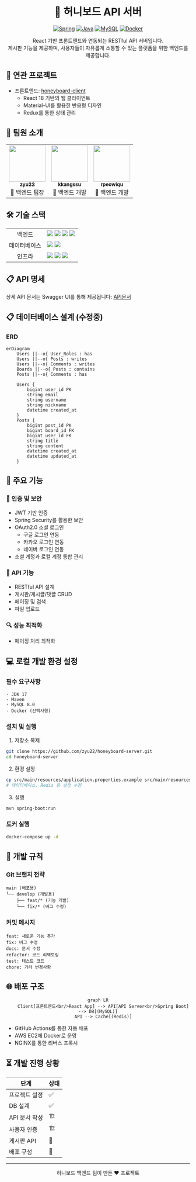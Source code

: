 <div align="center">
  
# 🍯 허니보드 API 서버

[![Spring](https://img.shields.io/badge/Spring_Boot-6DB33F?style=for-the-badge&logo=spring&logoColor=white)](https://spring.io/projects/spring-boot)
[![Java](https://img.shields.io/badge/Java_17-ED8B00?style=for-the-badge&logo=openjdk&logoColor=white)](https://www.oracle.com/java/)
[![MySQL](https://img.shields.io/badge/MySQL_8.0-4479A1?style=for-the-badge&logo=mysql&logoColor=white)](https://www.mysql.com/)
[![Docker](https://img.shields.io/badge/Docker-2496ED?style=for-the-badge&logo=docker&logoColor=white)](https://www.docker.com/)

React 기반 프론트엔드와 연동되는 RESTful API 서버입니다.  
게시판 기능을 제공하며, 사용자들이 자유롭게 소통할 수 있는 플랫폼을 위한 백엔드를 제공합니다.

</div>

## 📱 연관 프로젝트
- 프론트엔드: [honeyboard-client](https://github.com/honeyboard-client)
  - React 18 기반의 웹 클라이언트
  - Material-UI를 활용한 반응형 디자인
  - Redux를 통한 상태 관리

## 👥 팀원 소개

<table>
  <tr>
    <td align="center"><a href="https://github.com/zyu22"><img src="https://github.com/zyu22.png" width="100px;" alt=""/><br /><sub><b>zyu22</b></sub></a><br />👑 백엔드 팀장</td>
    <td align="center"><a href="https://github.com/kkangssu"><img src="https://github.com/kkangssu.png" width="100px;" alt=""/><br /><sub><b>kkangssu</b></sub></a><br />🔨 백엔드 개발</td>
    <td align="center"><a href="https://github.com/rpeowiqu"><img src="https://github.com/rpeowiqu.png" width="100px;" alt=""/><br /><sub><b>rpeowiqu</b></sub></a><br />🔨 백엔드 개발</td>
  </tr>
</table>

## 🛠 기술 스택

<table>
  <tr>
    <td align="center">백엔드</td>
    <td>
      <img src="https://img.shields.io/badge/Java_17-ED8B00?style=flat&logo=openjdk&logoColor=white"/>
      <img src="https://img.shields.io/badge/Spring_Boot-6DB33F?style=flat&logo=spring&logoColor=white"/>
      <img src="https://img.shields.io/badge/Spring_Security-6DB33F?style=flat&logo=spring-security&logoColor=white"/>
      <img src="https://img.shields.io/badge/Maven-C71A36?style=flat&logo=apache-maven&logoColor=white"/>
    </td>
  </tr>
  <tr>
    <td align="center">데이터베이스</td>
    <td>
      <img src="https://img.shields.io/badge/MySQL_8.0-4479A1?style=flat&logo=mysql&logoColor=white"/>
      <img src="https://img.shields.io/badge/Redis-DC382D?style=flat&logo=redis&logoColor=white"/>
    </td>
  </tr>
  <tr>
    <td align="center">인프라</td>
    <td>
      <img src="https://img.shields.io/badge/AWS-232F3E?style=flat&logo=amazon-aws&logoColor=white"/>
      <img src="https://img.shields.io/badge/Docker-2496ED?style=flat&logo=docker&logoColor=white"/>
      <img src="https://img.shields.io/badge/GitHub_Actions-2088FF?style=flat&logo=github-actions&logoColor=white"/>
    </td>
  </tr>
</table>

## 📋 API 명세

상세 API 문서는 Swagger UI를 통해 제공됩니다: [API문서](/swagger-ui/index.html)

## 📋 데이터베이스 설계 (수정중)

### ERD
```mermaid
erDiagram
    Users ||--o{ User_Roles : has
    Users ||--o{ Posts : writes
    Users ||--o{ Comments : writes
    Boards ||--o{ Posts : contains
    Posts ||--o{ Comments : has
    
    Users {
        bigint user_id PK
        string email
        string username
        string nickname
        datetime created_at
    }
    Posts {
        bigint post_id PK
        bigint board_id FK
        bigint user_id FK
        string title
        string content
        datetime created_at
        datetime updated_at
    }
```

## 🚀 주요 기능

### 👤 인증 및 보안
- JWT 기반 인증
- Spring Security를 활용한 보안
- OAuth2.0 소셜 로그인
  - 구글 로그인 연동
  - 카카오 로그인 연동
  - 네이버 로그인 연동
- 소셜 계정과 로컬 계정 통합 관리

### 📝 API 기능
- RESTful API 설계
- 게시판/게시글/댓글 CRUD
- 페이징 및 검색
- 파일 업로드

### 🔍 성능 최적화
- 페이징 처리 최적화

## 💻 로컬 개발 환경 설정

### 필수 요구사항
```
- JDK 17
- Maven
- MySQL 8.0
- Docker (선택사항)
```

### 설치 및 실행

1. 저장소 복제
```bash
git clone https://github.com/zyu22/honeyboard-server.git
cd honeyboard-server
```

2. 환경 설정
```bash
cp src/main/resources/application.properties.example src/main/resources/application.properties
# 데이터베이스, Redis 등 설정 수정
```

3. 실행
```bash
mvn spring-boot:run
```

### 도커 실행
```bash
docker-compose up -d
```

## 📜 개발 규칙

### Git 브랜치 전략
```
main (배포용)
└── develop (개발용)
    ├── feat/* (기능 개발)
    └── fix/* (버그 수정)
```

### 커밋 메시지
```
feat: 새로운 기능 추가
fix: 버그 수정
docs: 문서 수정
refactor: 코드 리팩토링
test: 테스트 코드
chore: 기타 변경사항
```

## 🌐 배포 구조

<div align="center">

```mermaid
graph LR
    Client[프론트엔드<br/>React App] --> API[API Server<br/>Spring Boot] --> DB[(MySQL)]
    API --> Cache[(Redis)]
```

</div>

- GitHub Actions를 통한 자동 배포
- AWS EC2에 Docker로 운영
- NGINX를 통한 리버스 프록시

## ⏳ 개발 진행 상황

<div align="center">

| 단계 | 상태 |
|------|------|
| 프로젝트 설정 | ✅ |
| DB 설계 | ✅ |
| API 문서 작성 | 🏗 |
| 사용자 인증 | 🏗 |
| 게시판 API | 📝 |
| 배포 구성 | 📝 |

</div>

---
<div align="center">
  
허니보드 백엔드 팀이 만든 ❤️ 프로젝트

</div>
